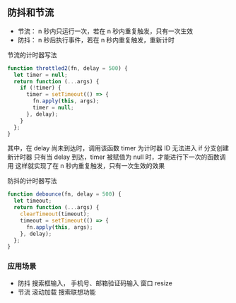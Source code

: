 ## 防抖和节流

- 节流： n 秒内只运行一次，若在 n 秒内重复触发，只有一次生效
- 防抖： n 秒后执行事件，若在 n 秒内重复触发，重新计时

节流的计时器写法

```javascript
function throttled2(fn, delay = 500) {
  let timer = null;
  return function (...args) {
    if (!timer) {
      timer = setTimeout(() => {
        fn.apply(this, args);
        timer = null;
      }, delay);
    }
  };
}
```

其中，在 delay 尚未到达时，调用该函数 timer 为计时器 ID 无法进入 if 分支创建新计时器
只有当 delay 到达，timer 被赋值为 null 时，才能进行下一次的函数调用
这样就实现了在 n 秒内重复触发，只有一次生效的效果

防抖的计时器写法

```javascript
function debounce(fn, delay = 500) {
  let timeout;
  return function (...args) {
    clearTimeout(timeout);
    timeout = setTimeout(() => {
      fn.apply(this, args);
    }, delay);
  };
}
```

### 应用场景

- 防抖
  搜索框输入，
  手机号、邮箱验证码输入
  窗口 resize
- 节流
  滚动加载
  搜索联想功能
